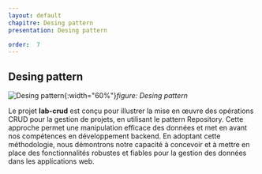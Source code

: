 ```yaml
---
layout: default
chapitre: Desing pattern
presentation: Desing pattern

order:  7
---
```


## Desing pattern


![Desing pattern](/lab_crud/Gestion-projets/Analyse-Techniques/Desing-pattern/images/Desing-pattern.png){:width="60%"}*figure: Desing pattern*




<!-- note -->


Le projet **lab-crud** est conçu pour illustrer la mise en œuvre des opérations CRUD pour la gestion de projets, en utilisant le pattern Repository. Cette approche permet une manipulation efficace des données et met en avant nos compétences en développement backend.
En adoptant cette méthodologie, nous démontrons notre capacité à concevoir et à mettre en place des fonctionnalités robustes et fiables pour la gestion des données dans les applications web.


<!-- new slide -->